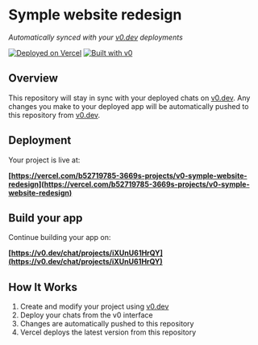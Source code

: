 # Symple website redesign

*Automatically synced with your [v0.dev](https://v0.dev) deployments*

[![Deployed on Vercel](https://img.shields.io/badge/Deployed%20on-Vercel-black?style=for-the-badge&logo=vercel)](https://vercel.com/b52719785-3669s-projects/v0-symple-website-redesign)
[![Built with v0](https://img.shields.io/badge/Built%20with-v0.dev-black?style=for-the-badge)](https://v0.dev/chat/projects/iXUnU61HrQY)

## Overview

This repository will stay in sync with your deployed chats on [v0.dev](https://v0.dev).
Any changes you make to your deployed app will be automatically pushed to this repository from [v0.dev](https://v0.dev).

## Deployment

Your project is live at:

**[https://vercel.com/b52719785-3669s-projects/v0-symple-website-redesign](https://vercel.com/b52719785-3669s-projects/v0-symple-website-redesign)**

## Build your app

Continue building your app on:

**[https://v0.dev/chat/projects/iXUnU61HrQY](https://v0.dev/chat/projects/iXUnU61HrQY)**

## How It Works

1. Create and modify your project using [v0.dev](https://v0.dev)
2. Deploy your chats from the v0 interface
3. Changes are automatically pushed to this repository
4. Vercel deploys the latest version from this repository
